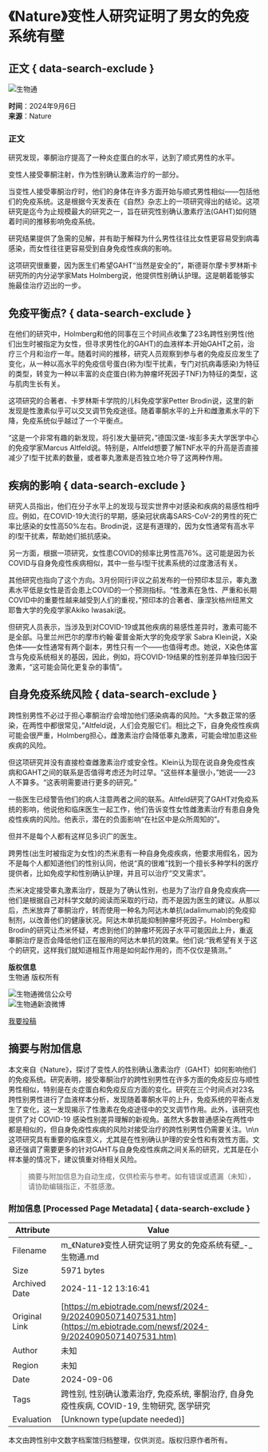 # 《Nature》变性人研究证明了男女的免疫系统有壁

## 正文 { data-search-exclude }


![生物通](https://www.ebiotrade.com/ebiodesign/text/2021/0415/images/logo.png)

**时间**：2024年9月6日  
**来源**：Nature  

### 正文

研究发现，睾酮治疗提高了一种炎症蛋白的水平，达到了顺式男性的水平。

变性人接受睾酮注射，作为性别确认激素治疗的一部分。

当变性人接受睾酮治疗时，他们的身体在许多方面开始与顺式男性相似——包括他们的免疫系统。这是根据今天发表在《自然》杂志上的一项研究得出的结论。这项研究是迄今为止规模最大的研究之一，旨在研究性别确认激素疗法(GAHT)如何随着时间的推移影响免疫系统。

研究结果提供了急需的见解，并有助于解释为什么男性往往比女性更容易受到病毒感染，而女性往往更容易受到自身免疫性疾病的影响。

这项研究很重要，因为医生们希望GAHT“当然是安全的”，斯德哥尔摩卡罗林斯卡研究所的内分泌学家Mats Holmberg说，他提供性别确认护理。这是朝着能够实施最佳治疗迈出的一步。

## 免疫平衡点? { data-search-exclude }

在他们的研究中，Holmberg和他的同事在三个时间点收集了23名跨性别男性(他们出生时被指定为女性，但寻求男性化的GAHT)的血液样本:开始GAHT之前，治疗三个月和治疗一年。随着时间的推移，研究人员观察到参与者的免疫反应发生了变化，从一种以高水平的免疫信号蛋白(称为I型干扰素，专门对抗病毒感染)为特征的类型，转变为一种以丰富的炎症蛋白(称为肿瘤坏死因子TNF)为特征的类型，这与肌肉生长有关。

这项研究的合著者、卡罗林斯卡学院的儿科免疫学家Petter Brodin说，这里的新发现是性激素似乎可以交叉调节免疫途径。随着睾酮水平的上升和雌激素水平的下降，免疫系统似乎越过了一个平衡点。

“这是一个非常有趣的新发现，将引发大量研究，”德国汉堡-埃彭多夫大学医学中心的免疫学家Marcus Altfeld说。特别是，Altfeld想要了解TNF水平的升高是否直接减少了I型干扰素的数量，或者睾丸激素是否独立地介导了这两种作用。

## 疾病的影响 { data-search-exclude }

研究人员指出，他们在分子水平上的发现与现实世界中对感染和疾病的易感性相呼应。例如，在COVID-19大流行的早期，感染冠状病毒SARS-CoV-2的男性的死亡率比感染的女性高50%左右。Brodin说，这是有道理的，因为女性通常有高水平的I型干扰素，帮助她们抵抗感染。

另一方面，根据一项研究，女性患COVID的频率比男性高76%。这可能是因为长COVID与自身免疫性疾病相似，其中一些与I型干扰素系统的过度激活有关。

其他研究也指向了这个方向。3月份同行评议之前发布的一份预印本显示，睾丸激素水平低是女性是否会患上COVID的一个预测指标。“性激素在急性、严重和长期COVID中的重要性越来越受到人们的重视，”预印本的合著者、康涅狄格州纽黑文耶鲁大学的免疫学家Akiko Iwasaki说。

但研究人员表示，当涉及到对COVID-19或其他疾病的易感性差异时，激素可能不是全部。马里兰州巴尔的摩市约翰·霍普金斯大学的免疫学家 Sabra Klein说，X染色体——女性通常有两个副本，男性只有一个——也值得考虑。她说，X染色体富含与免疫系统相关的基因，因此，例如，将COVID-19结果的性别差异单独归因于激素，“这可能会简化更复杂的事情”。

## 自身免疫系统风险 { data-search-exclude }

跨性别男性不必过于担心睾酮治疗会增加他们感染病毒的风险。“大多数正常的感染，在两性中都很常见，”Altfeld说，人们会克服它们。相比之下，自身免疫性疾病可能会很严重，Holmberg担心，雌激素治疗会降低睾丸激素，可能会增加患这些疾病的风险。

但这项研究并没有直接检查雌激素治疗或安全性。Klein认为现在说自身免疫性疾病和GAHT之间的联系是否值得考虑还为时过早。“这些样本量很小，”她说——23人不算多。“这表明需要进行更多的研究。”

一些医生已经警告他们的病人注意两者之间的联系。Altfeld研究了GAHT对免疫系统的影响，他说他和临床医生一起工作，他们告诉变性女性雌激素治疗有患自身免疫性疾病的风险。他表示，潜在的负面影响“在社区中是众所周知的”。

但并不是每个人都有这样见多识广的医生。

跨男性(出生时被指定为女性)的杰米患有一种自身免疫疾病，他要求用假名，因为不是每个人都知道他们的性别认同，他说“真的很难”找到一个擅长多种学科的医疗提供者，比如免疫学和性别确认护理，并且可以治疗“交叉需求”。

杰米决定接受睾丸激素治疗，既是为了确认性别，也是为了治疗自身免疫疾病——他们是根据自己对科学文献的阅读而采取的行动，而不是因为医生的建议。从那以后，杰米放弃了睾酮治疗，转而使用一种名为阿达木单抗(adalimumab)的免疫抑制剂，以改善他们的健康状况。阿达木单抗能抑制肿瘤坏死因子。Holmberg和Brodin的研究让杰米怀疑，考虑到他们的肿瘤坏死因子水平可能因此上升，重返睾酮治疗是否会降低他们正在服用的阿达木单抗的效果。他们说:“我希望有关于这个的研究，这样我们就知道相互作用是如何起作用的，而不仅仅是猜测。”

**版权信息**  
生物通 版权所有  

![生物通微信公众号](https://alicdn.ebioweb.com/QR_ebiotrade.jpg)  
![生物通新浪微博](https://alicdn.ebioweb.com/QR_ebiotradeweibo.png)

[我要投稿](mailto:journal@ebiotrade.com)

## 摘要与附加信息

<!-- tcd_abstract -->
本文来自《Nature》，探讨了变性人的性别确认激素治疗（GAHT）如何影响他们的免疫系统。研究表明，接受睾酮治疗的跨性别男性在许多方面的免疫反应与顺性男性相似，特别是在炎症蛋白和免疫反应方面的变化。研究在三个时间点对23名跨性别男性进行了血液样本分析，发现随着睾酮水平的上升，免疫系统的平衡点发生了变化，这一发现揭示了性激素在免疫途径中的交叉调节作用。此外，该研究也提供了对 COVID-19 感染性别差异理解的新视角。虽然大多数普通感染在两性中都是相似的，但自身免疫性疾病的风险对接受治疗的跨性别男性仍需要关注。\n\n这项研究具有重要的临床意义，尤其是在性别确认护理的安全性和有效性方面。文章还强调了需要更多的针对GAHT与自身免疫性疾病之间关系的研究，尤其是在小样本量的情况下，建议慎重对待相关风险。
<!-- tcd_abstract_end -->

> 摘要与附加信息为自动生成，仅供检索与参考。如有错误或遗漏（未知），请协助编辑指正，不胜感激。

### 附加信息 [Processed Page Metadata] { data-search-exclude }

| Attribute       | Value                                  |
|-----------------|----------------------------------------|
| Filename        | m_《Nature》变性人研究证明了男女的免疫系统有壁_-_生物通.md                             |
| Size            | 5971 bytes                           |
| Archived Date   | 2024-11-12 13:16:41                             |
| Original Link   | [https://m.ebiotrade.com/newsf/2024-9/20240905071407531.htm](https://m.ebiotrade.com/newsf/2024-9/20240905071407531.htm)                       |
| Author          | 未知                               |
| Region          | 未知                               |
| Date            | 2024-09-06                                 |
| Tags            | 跨性别, 性别确认激素治疗, 免疫系统, 睾酮治疗, 自身免疫性疾病, COVID-19, 生物研究, 医学研究                                 |
| Evaluation            | [Unknown type(update needed)]                                 |
<!-- tcd_table_end -->

本文由跨性别中文数字档案馆归档整理，仅供浏览。版权归原作者所有。
